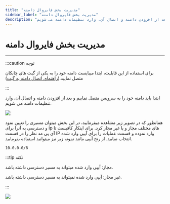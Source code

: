 ```yaml
---
title: "مدیریت بخش فایروال دامنه"
sidebar_label: "مدیریت بخش فایروال دامنه"
description: "ابتدا باید دامنه خود را به سرویس متصل نماییم و بعد از افزودن دامنه و اتصال آن، وارد تنظیمات دامنه می شویم."
---
```


# مدیریت بخش فایروال دامنه
---

:::caution توجه

برای استفاده از این قابلیت، ابتدا میبایست دامنه خود را به یکی از گیت های چابکان متصل نمایید.([راهنمای اتصال دامنه به گیت](https://docs.chabokan.net/features/gates/))

:::

ابتدا باید دامنه خود را به سرویس متصل نماییم و بعد از افزودن دامنه و اتصال آن، وارد تنظیمات دامنه می شویم.

![](https://s1.chabokan.net/docs/gifs/dashboard-domain/dashboard-domain-firewall-install.gif)

همانطور که در تصویر زیر مشاهده میفرمایید، در این بخش میتوان  مسیری را تعیین نمود و دسترسی به آنرا برای ip های مختلف مجاز و یا غیر مجاز کرد. برای اینکار کافیست تا آی پی مد نظر را در قسمت IP وارد نموده و قسمت عملیات را برای آیپی وارد شده انتخاب نمایید. از رنج آیپی مانند نمونه زیر نیز میتوانید استفاده بفرمایید.

```shell
10.0.0.0/8
```

:::tip نکته

مجاز: آیپی وارد شده میتواند به مسیر دسترسی داشته باشد.

غیر مجاز: آیپی وارد شده نمیتواند به مسیر دسترسی داشته باشد.

:::

![](https://s1.chabokan.net/docs/images/domain-firewall-1.jpg)
